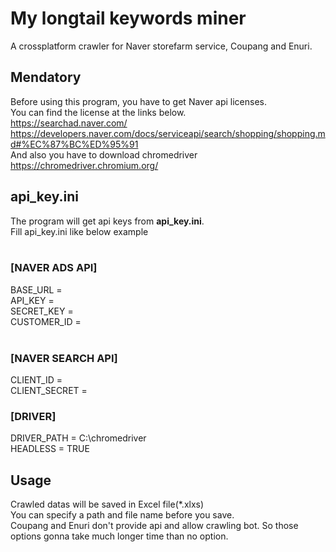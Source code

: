 # My longtail keywords miner
A crossplatform crawler for Naver storefarm service, Coupang and Enuri.

## Mendatory
Before using this program, you have to get Naver api licenses.</br>
You can find the license at the links below.</br>
https://searchad.naver.com/</br>
https://developers.naver.com/docs/serviceapi/search/shopping/shopping.md#%EC%87%BC%ED%95%91</br>
And also you have to download chromedriver</br>
https://chromedriver.chromium.org/</br>

## api_key.ini
The program will get api keys from <b>api_key.ini</b>.<br>
Fill api_key.ini like below example</br></br>
### [NAVER ADS API]</br>
BASE_URL = </br>
API_KEY = </br>
SECRET_KEY = </br>
CUSTOMER_ID = </br>
</br>
### [NAVER SEARCH API]</br>
CLIENT_ID = </br>
CLIENT_SECRET = </br>
### [DRIVER]</br>
DRIVER_PATH = C:\chromedriver</br>
HEADLESS = TRUE</br>

## Usage
Crawled datas will be saved in Excel file(*.xlxs)</br>
You can specify a path and file name before you save.</br>
Coupang and Enuri don't provide api and allow crawling bot. So those options gonna take much longer time than no option.
